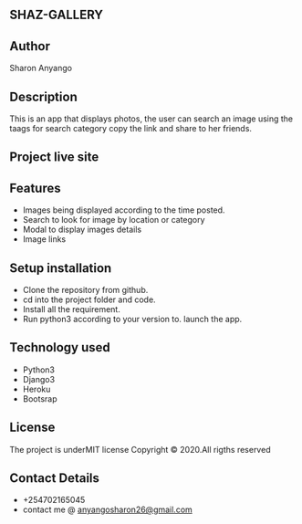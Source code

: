 ## SHAZ-GALLERY

## Author
Sharon Anyango

## Description
This is an app that displays photos, the user can search an image using the taags for search category copy the link and share to her friends.

## Project live site

## Features
* Images being displayed according to the time posted.
* Search to look for image by location or category
* Modal to display images details
* Image links


## Setup installation
* Clone the repository from github.
* cd into the project folder and code.
* Install all the requirement.
* Run python3 according to your version to. launch the app.

## Technology used
* Python3
* Django3
* Heroku
* Bootsrap


## License
The project is underMIT license Copyright © 2020.All rigths reserved

## Contact Details
* +254702165045
* contact me @ anyangosharon26@gmail.com